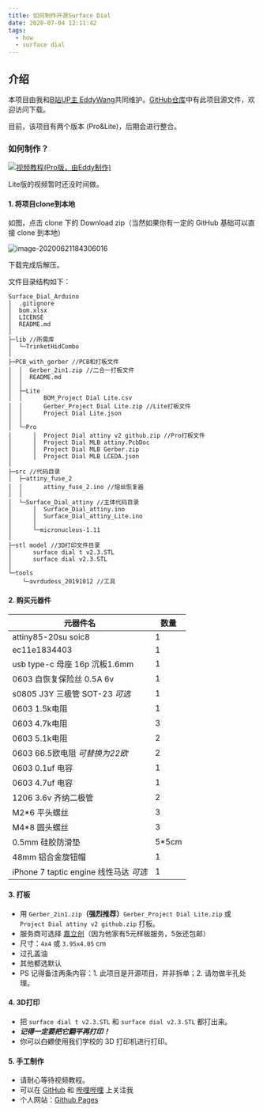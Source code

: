 ```yaml
---
title: 如何制作开源Surface Dial
date: 2020-07-04 12:11:42
tags: 
  - how
  - surface dial
---
```


## 介绍

本项目由我和[B站UP主 EddyWang](https://space.bilibili.com/8555835)共同维护。[GitHub仓库](https://github.com/Eddddddddy/Surface_Dial_Arduino)中有此项目源文件，欢迎访问下载。

目前，该项目有两个版本 (Pro&Lite)，后期会进行整合。

### 如何制作？

 [![视频教程(Pro版，由Eddy制作)](https://leostudiooo.github.io/img/bili.png)](https://www.bilibili.com/video/BV17K411W78w)

Lite版的视频暂时还没时间做。

#### 1. 将项目clone到本地

如图，点击 clone 下的 Download zip（当然如果你有一定的 GitHub 基础可以直接 clone 到本地）

<img src="leostudiooo.github.io/img/image-20200621184306016.png" alt="image-20200621184306016"  />

下载完成后解压。

文件目录结构如下：

```
Surface_Dial_Arduino
│  .gitignore
│  bom.xlsx
│  LICENSE
│  README.md
│
├─lib //所需库
│  └─TrinketHidCombo
│
├─PCB_with_gerber //PCB和打板文件
│  │  Gerber_2in1.zip //二合一打板文件
│  │  README.md
│  │
│  ├─Lite
│  │      BOM_Project Dial Lite.csv
│  │      Gerber_Project Dial Lite.zip //Lite打板文件
│  │      Project Dial Lite.json
│  │
│  └─Pro
│      │  Project Dial attiny v2 github.zip //Pro打板文件
│      │  Project Dial MLB attiny.PcbDoc
│      │  Project Dial MLB Gerber.zip
│      │  Project Dial MLB LCEDA.json
│
├─src //代码目录
│  ├─attiny_fuse_2
│  │      attiny_fuse_2.ino //熔丝恢复器
│  │
│  └─Surface_Dial_attiny //主体代码目录
│      │  Surface_Dial_attiny.ino
│      │  Surface_Dial_attiny_Lite.ino
│      │
│      └─micronucleus-1.11
│
├─stl model //3D打印文件目录
│      surface dial t v2.3.STL
│      surface dial v2.3.STL
│
└─tools
    └─avrdudess_20191012 //工具
```



#### 2. 购买元器件

| 元器件名                               | 数量  |
| -------------------------------------- | ----- |
| attiny85-20su soic8                    | 1     |
| ec11e1834403                           | 1     |
| usb type-c 母座 16p 沉板1.6mm          | 1     |
| 0603 自恢复保险丝 0.5A 6v              | 1     |
| s0805 J3Y 三极管 SOT-23 *可选*         | 1     |
| 0603 1.5k电阻                          | 1     |
| 0603 4.7k电阻                          | 3     |
| 0603 5.1k电阻                          | 2     |
| 0603 66.5欧电阻 *可替换为22欧*         | 2     |
| 0603 0.1uf 电容                        | 1     |
| 0603 4.7uf 电容                        | 1     |
| 1206 3.6v 齐纳二极管                   | 2     |
| M2*6 平头螺丝                          | 3     |
| M4*8 圆头螺丝                          | 3     |
| 0.5mm 硅胶防滑垫                       | 5*5cm |
| 48mm 铝合金旋钮帽                      | 1     |
| iPhone 7 taptic engine 线性马达 *可选* | 1     |

#### 3. 打板

- 用 `Gerber_2in1.zip`**（强烈推荐）**`Gerber_Project Dial Lite.zip` 或 `Project Dial attiny v2 github.zip` 打板。
- 服务商可选择 [嘉立创](sz-jlc.com)（因为他家有5元样板服务，5张还包邮）
- 尺寸：`4x4` 或 `3.95x4.05` cm
- 过孔盖油
- 其他都选默认
- PS 记得备注两条内容：1. 此项目是开源项目，并非拆单；2. 请勿做半孔处理。

#### 4. 3D打印

- 把 `surface dial t v2.3.STL` 和 `surface dial v2.3.STL` 都打出来。
- ***记得一定要把它翻平再打印！***
- 你可以~~白嫖~~使用我们学校的 3D 打印机进行打印。

#### 5. 手工制作

- 请耐心等待视频教程。
- 可以在 [GitHub](github.com/leostudiooo) 和 [哔哩哔哩](space.bilibili.com/244815810) 上关注我
- 个人网站：[Github Pages](leostudiooo.github.io)

